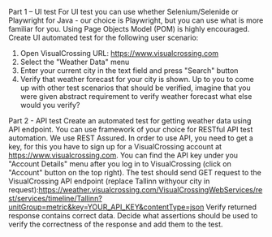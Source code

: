 
Part 1 – UI test
For UI test you can use whether Selenium/Selenide or Playwright for Java - our choice is Playwright, but you can use what is more familiar for you. Using Page Objects Model (POM) is highly encouraged. Create UI automated test for the following user scenario:
1. Open VisualCrossing URL: https://www.visualcrossing.com
2. Select the "Weather Data" menu
3. Enter your current city in the text field and press "Search" button
4. Verify that weather forecast for your city is shown. Up to you to come up with other test scenarios that should be verified, imagine that you were given abstract requirement to verify weather forecast what else would you verify?

Part 2 - API test
Create an automated test for getting weather data using API endpoint. You can use framework of your choice for RESTful API test automation. We use REST Assured.
In order to use API, you need to get a key, for this you have to sign up for a VisualCrossing account at https://www.visualcrossing.com.
You can find the API key under you "Account Details" menu after you log in to VisualCrossing (click on "Account" button on the top right).
The test should send GET request to the VisualCrossing API endpoint (replace Tallinn withyour city in request):https://weather.visualcrossing.com/VisualCrossingWebServices/rest/services/timeline/Tallinn?unitGroup=metric&key=YOUR_API_KEY&contentType=json
Verify returned response contains correct data. Decide what assertions should be used to verify the correctness of the response and add them to the test.


